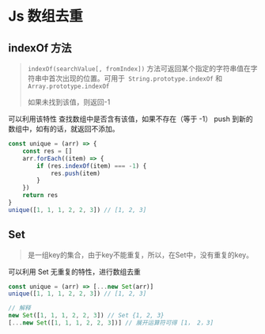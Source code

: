 # Js 数组去重

## indexOf 方法

> `indexOf(searchValue[, fromIndex])`  方法可返回某个指定的字符串值在字符串中首次出现的位置。可用于` String.prototype.indexOf` 和 `Array.prototype.indexOf`
>
> 如果未找到该值，则返回-1

可以利用该特性 查找数组中是否含有该值，如果不存在（等于 -1） push 到新的数组中，如有的话，就返回不添加。

```js
const unique = (arr) => {
    const res = []
    arr.forEach((item) => {
        if (res.indexOf(item) === -1) {
			res.push(item)            
        }
    })
    return res
}
unique([1, 1, 1, 2, 2, 3]) // [1, 2, 3]
```



## Set

> 是一组key的集合，由于key不能重复，所以，在Set中，没有重复的key。

可以利用 Set 无重复的特性，进行数组去重

``` js
const unique = (arr) => [...new Set(arr)]
unique([1, 1, 1, 2, 2, 3]) // [1, 2, 3]

// 解释
new Set([1, 1, 1, 2, 2, 3]) // Set {1, 2, 3}
[...new Set([1, 1, 1, 2, 2, 3])] // 展开运算符可得 [1， 2，3]
```

